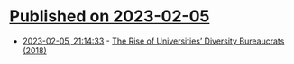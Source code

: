 # [Published on 2023-02-05](index.md)

* [2023-02-05, 21:14:33](https://news.ycombinator.com/item?id=34669481) - [The Rise of Universities’ Diversity Bureaucrats (2018)](https://www.economist.com/the-economist-explains/2018/05/08/the-rise-of-universities-diversity-bureaucrats)
